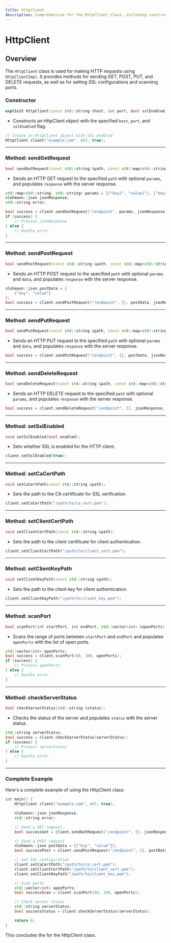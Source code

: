 ```yaml
---
title: HttpClient
description: Comprehensive for the HttpClient class, including constructors, methods for sending HTTP requests, SSL configuration, port scanning, server status checking, and usage examples.
---
```


# HttpClient

## Overview

The `HttpClient` class is used for making HTTP requests using `HttpClientImpl`. It provides methods for sending GET, POST, PUT, and DELETE requests, as well as for setting SSL configurations and scanning ports.

### Constructor

```cpp
explicit HttpClient(const std::string &host, int port, bool sslEnabled);
```

- Constructs an HttpClient object with the specified `host`, `port`, and `sslEnabled` flag.

```cpp
// Create an HttpClient object with SSL enabled
HttpClient client("example.com", 443, true);
```

---

### Method: sendGetRequest

```cpp
bool sendGetRequest(const std::string &path, const std::map<std::string, std::string> &params, nlohmann::json &response, std::string &err);
```

- Sends an HTTP GET request to the specified `path` with optional `params`, and populates `response` with the server response.

```cpp
std::map<std::string, std::string> params = {{"key1", "value1"}, {"key2", "value2"}};
nlohmann::json jsonResponse;
std::string error;

bool success = client.sendGetRequest("/endpoint", params, jsonResponse, error);
if (success) {
    // Process jsonResponse
} else {
    // Handle error
}
```

---

### Method: sendPostRequest

```cpp
bool sendPostRequest(const std::string &path, const std::map<std::string, std::string> &params, const nlohmann::json &data, nlohmann::json &response, std::string &err);
```

- Sends an HTTP POST request to the specified `path` with optional `params` and `data`, and populates `response` with the server response.

```cpp
nlohmann::json postData = {
    {"key", "value"}
};
bool success = client.sendPostRequest("/endpoint", {}, postData, jsonResponse, error);
```

---

### Method: sendPutRequest

```cpp
bool sendPutRequest(const std::string &path, const std::map<std::string, std::string> &params, const nlohmann::json &data, nlohmann::json &response, std::string &err);
```

- Sends an HTTP PUT request to the specified `path` with optional `params` and `data`, and populates `response` with the server response.

```cpp
bool success = client.sendPutRequest("/endpoint", {}, postData, jsonResponse, error);
```

---

### Method: sendDeleteRequest

```cpp
bool sendDeleteRequest(const std::string &path, const std::map<std::string, std::string> &params, nlohmann::json &response, std::string &err);
```

- Sends an HTTP DELETE request to the specified `path` with optional `params`, and populates `response` with the server response.

```cpp
bool success = client.sendDeleteRequest("/endpoint", {}, jsonResponse, error);
```

---

### Method: setSslEnabled

```cpp
void setSslEnabled(bool enabled);
```

- Sets whether SSL is enabled for the HTTP client.

```cpp
client.setSslEnabled(true);
```

---

### Method: setCaCertPath

```cpp
void setCaCertPath(const std::string &path);
```

- Sets the path to the CA certificate for SSL verification.

```cpp
client.setCaCertPath("/path/to/ca_cert.pem");
```

---

### Method: setClientCertPath

```cpp
void setClientCertPath(const std::string &path);
```

- Sets the path to the client certificate for client authentication.

```cpp
client.setClientCertPath("/path/to/client_cert.pem");
```

---

### Method: setClientKeyPath

```cpp
void setClientKeyPath(const std::string &path);
```

- Sets the path to the client key for client authentication.

```cpp
client.setClientKeyPath("/path/to/client_key.pem");
```

---

### Method: scanPort

```cpp
bool scanPort(int startPort, int endPort, std::vector<int> &openPorts);
```

- Scans the range of ports between `startPort` and `endPort` and populates `openPorts` with the list of open ports.

```cpp
std::vector<int> openPorts;
bool success = client.scanPort(80, 100, openPorts);
if (success) {
    // Process openPorts
} else {
    // Handle error
}
```

---

### Method: checkServerStatus

```cpp
bool checkServerStatus(std::string &status);
```

- Checks the status of the server and populates `status` with the server status.

```cpp
std::string serverStatus;
bool success = client.checkServerStatus(serverStatus);
if (success) {
    // Process serverStatus
} else {
    // Handle error
}
```

---

### Complete Example

Here's a complete example of using the HttpClient class:

```cpp
int main() {
    HttpClient client("example.com", 443, true);

    nlohmann::json jsonResponse;
    std::string error;

    // Send a GET request
    bool successGet = client.sendGetRequest("/endpoint", {}, jsonResponse, error);

    // Send a POST request
    nlohmann::json postData = {{"key", "value"}};
    bool successPost = client.sendPostRequest("/endpoint", {}, postData, jsonResponse, error);

    // Set SSL configuration
    client.setCaCertPath("/path/to/ca_cert.pem");
    client.setClientCertPath("/path/to/client_cert.pem");
    client.setClientKeyPath("/path/to/client_key.pem");

    // Scan ports
    std::vector<int> openPorts;
    bool successScan = client.scanPort(80, 100, openPorts);

    // Check server status
    std::string serverStatus;
    bool successStatus = client.checkServerStatus(serverStatus);

    return 0;
}
```

This concludes the for the HttpClient class.
